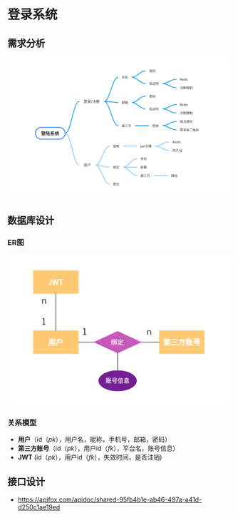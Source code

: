 # 登录系统
## 需求分析

![image](picture/signon-思维导图.PNG)

## 数据库设计
### ER图

![image](picture/signon-er.PNG)

### 关系模型

- **用户**（id（*pk*），用户名，昵称，手机号，邮箱，密码）
- **第三方账号**（id（*pk*），用户id（*fk*），平台名，账号信息）
- **JWT** (id（*pk*），用户id（*fk*），失效时间，是否注销)

## 接口设计
- https://apifox.com/apidoc/shared-95fb4b1e-ab46-497a-a41d-d250c1ae19ed

